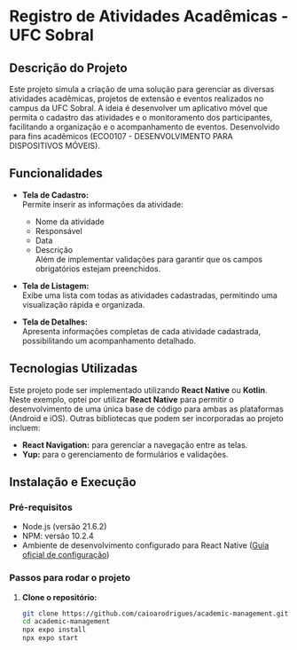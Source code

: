 # Registro de Atividades Acadêmicas - UFC Sobral

## Descrição do Projeto

Este projeto simula a criação de uma solução para gerenciar as diversas atividades acadêmicas, projetos de extensão e eventos realizados no campus da UFC Sobral. A ideia é desenvolver um aplicativo móvel que permita o cadastro das atividades e o monitoramento dos participantes, facilitando a organização e o acompanhamento de eventos. Desenvolvido para fins acadêmicos (ECO0107 - DESENVOLVIMENTO PARA DISPOSITIVOS MÓVEIS).

## Funcionalidades

- **Tela de Cadastro:**  
  Permite inserir as informações da atividade:
  - Nome da atividade
  - Responsável
  - Data
  - Descrição  
  Além de implementar validações para garantir que os campos obrigatórios estejam preenchidos.

- **Tela de Listagem:**  
  Exibe uma lista com todas as atividades cadastradas, permitindo uma visualização rápida e organizada.

- **Tela de Detalhes:**  
  Apresenta informações completas de cada atividade cadastrada, possibilitando um acompanhamento detalhado.

## Tecnologias Utilizadas

Este projeto pode ser implementado utilizando **React Native** ou **Kotlin**.  
Neste exemplo, optei por utilizar **React Native** para permitir o desenvolvimento de uma única base de código para ambas as plataformas (Android e iOS). Outras bibliotecas que podem ser incorporadas ao projeto incluem:

- **React Navigation:** para gerenciar a navegação entre as telas.
- **Yup:** para o gerenciamento de formulários e validações.

## Instalação e Execução

### Pré-requisitos

- Node.js (versão 21.6.2)
- NPM: versão 10.2.4
- Ambiente de desenvolvimento configurado para React Native ([Guia oficial de configuração](https://reactnative.dev/docs/environment-setup))

### Passos para rodar o projeto

1. **Clone o repositório:**

   ```bash
   git clone https://github.com/caioarodrigues/academic-management.git
   cd academic-management
   npx expo install
   npx expo start